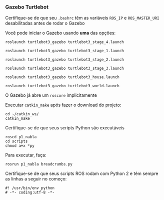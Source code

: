 
### Gazebo Turtlebot

Certifique-se de que seu `.bashrc` têm as variáveis `ROS_IP` e `ROS_MASTER_URI` desabilitadas antes de rodar o Gazebo


Você pode iniciar o Gazebo usando **uma** das opções:

    roslaunch turtlebot3_gazebo turtlebot3_stage_4.launch

    roslaunch turtlebot3_gazebo turtlebot3_stage_1.launch

    roslaunch turtlebot3_gazebo turtlebot3_stage_2.launch

    roslaunch turtlebot3_gazebo turtlebot3_stage_3.launch

    roslaunch turtlebot3_gazebo turtlebot3_house.launch

    roslaunch turtlebot3_gazebo turtlebot3_world.launch

O Gazebo já abre um `roscore` implicitamente




Executar `catkin_make` após fazer o download do projeto: 

    cd ~/catkin_ws/
    catkin_make


Certifique-se de que seus scripts Python são executáveis

    roscd p1_nabla
    cd scripts
    chmod a+x *py

Para executar, faça:

    rosrun p1_nabla breadcrumbs.py


Certifique-se de que seus scripts ROS rodam com Python 2 e têm sempre as linhas a seguir no começo:

    #! /usr/bin/env python
    # -*- coding:utf-8 -*-

